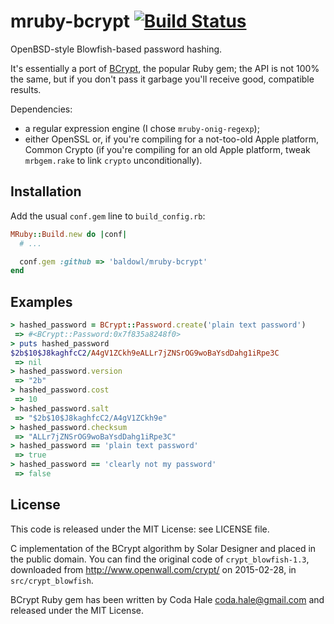 # mruby-bcrypt [![Build Status](https://travis-ci.org/baldowl/mruby-bcrypt.png?branch=master)](https://travis-ci.org/baldowl/mruby-bcrypt)

OpenBSD-style Blowfish-based password hashing.

It's essentially a port of [BCrypt](https://github.com/codahale/bcrypt-ruby),
the popular Ruby gem; the API is not 100% the same, but if you don't pass it
garbage you'll receive good, compatible results.

Dependencies:

* a regular expression engine (I chose `mruby-onig-regexp`);
* either OpenSSL or, if you're compiling for a not-too-old Apple platform,
  Common Crypto (if you're compiling for an old Apple platform, tweak
  `mrbgem.rake` to link `crypto` unconditionally).

## Installation

Add the usual `conf.gem` line to `build_config.rb`:

```ruby
MRuby::Build.new do |conf|
  # ...

  conf.gem :github => 'baldowl/mruby-bcrypt'
end
```

## Examples

```ruby
> hashed_password = BCrypt::Password.create('plain text password')
 => #<BCrypt::Password:0x7f835a8248f0>
> puts hashed_password
$2b$10$J8kaghfcC2/A4gV1ZCkh9eALLr7jZNSrOG9woBaYsdDahg1iRpe3C
 => nil
> hashed_password.version
 => "2b"
> hashed_password.cost
 => 10
> hashed_password.salt
 => "$2b$10$J8kaghfcC2/A4gV1ZCkh9e"
> hashed_password.checksum
 => "ALLr7jZNSrOG9woBaYsdDahg1iRpe3C"
> hashed_password == 'plain text password'
 => true
> hashed_password == 'clearly not my password'
 => false
```

## License

This code is released under the MIT License: see LICENSE file.

C implementation of the BCrypt algorithm by Solar Designer and placed in the
public domain. You can find the original code of `crypt_blowfish-1.3`,
downloaded from http://www.openwall.com/crypt/ on 2015-02-28, in
`src/crypt_blowfish`.

BCrypt Ruby gem has been written by Coda Hale <coda.hale@gmail.com> and
released under the MIT License.
